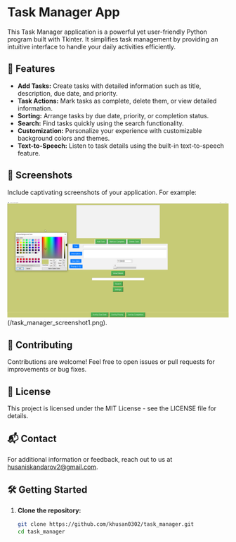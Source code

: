 # Task Manager App



This Task Manager application is a powerful yet user-friendly Python program built with Tkinter. It simplifies task management by providing an intuitive interface to handle your daily activities efficiently.

## 🚀 Features

- **Add Tasks:** Create tasks with detailed information such as title, description, due date, and priority.
- **Task Actions:** Mark tasks as complete, delete them, or view detailed information.
- **Sorting:** Arrange tasks by due date, priority, or completion status.
- **Search:** Find tasks quickly using the search functionality.
- **Customization:** Personalize your experience with customizable background colors and themes.
- **Text-to-Speech:** Listen to task details using the built-in text-to-speech feature.

## 🌈 Screenshots


Include captivating screenshots of your application. For example:

![Task Manager App Screenshot](/task_manager_screenshot.png)(/task_manager_screenshot1.png).

## 🤝 Contributing
Contributions are welcome! Feel free to open issues or pull requests for improvements or bug fixes.

## 📝 License
This project is licensed under the MIT License - see the LICENSE file for details.

## 📬 Contact
For additional information or feedback, reach out to us at husaniskandarov2@gmail.com.

## 🛠️ Getting Started

1. **Clone the repository:**

   ```bash
   git clone https://github.com/khusan0302/task_manager.git
   cd task_manager
